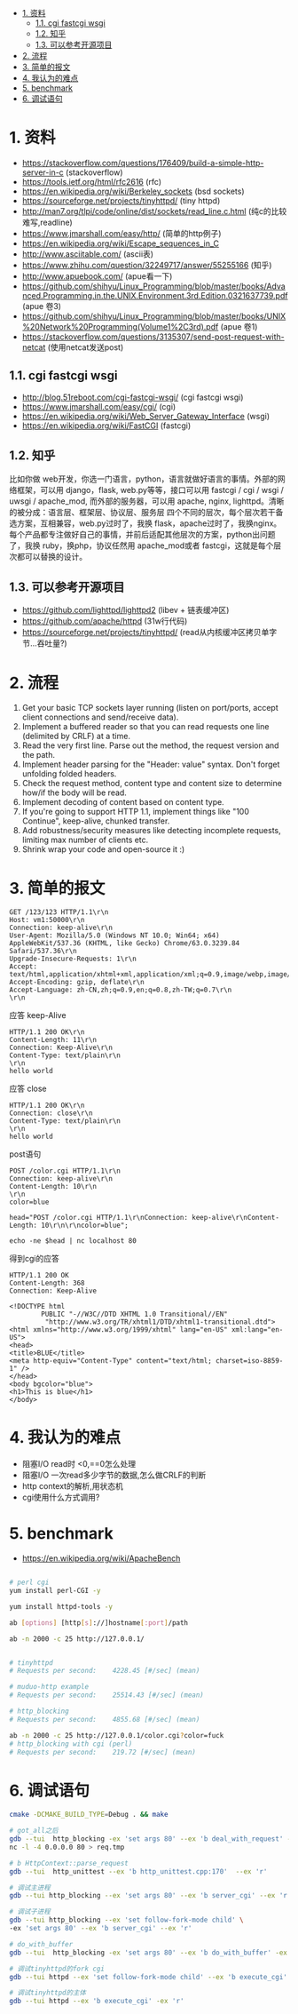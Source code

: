 <!-- TOC -->

- [1. 资料](#1-资料)
    - [1.1. cgi fastcgi wsgi](#11-cgi-fastcgi-wsgi)
    - [1.2. 知乎](#12-知乎)
    - [1.3. 可以参考开源项目](#13-可以参考开源项目)
- [2. 流程](#2-流程)
- [3. 简单的报文](#3-简单的报文)
- [4. 我认为的难点](#4-我认为的难点)
- [5. benchmark](#5-benchmark)
- [6. 调试语句](#6-调试语句)

<!-- /TOC -->




# 1. 资料

* https://stackoverflow.com/questions/176409/build-a-simple-http-server-in-c (stackoverflow)
* https://tools.ietf.org/html/rfc2616 (rfc)
* https://en.wikipedia.org/wiki/Berkeley_sockets (bsd sockets)
* https://sourceforge.net/projects/tinyhttpd/ (tiny httpd)
* http://man7.org/tlpi/code/online/dist/sockets/read_line.c.html (纯c的比较难写,readline)
* https://www.jmarshall.com/easy/http/ (简单的http例子)
* https://en.wikipedia.org/wiki/Escape_sequences_in_C
* http://www.asciitable.com/ (ascii表)
* https://www.zhihu.com/question/32249717/answer/55255166 (知乎)
* http://www.apuebook.com/ (apue看一下)
* https://github.com/shihyu/Linux_Programming/blob/master/books/Advanced.Programming.in.the.UNIX.Environment.3rd.Edition.0321637739.pdf (apue 卷3)
* https://github.com/shihyu/Linux_Programming/blob/master/books/UNIX%20Network%20Programming(Volume1%2C3rd).pdf (apue 卷1)
* https://stackoverflow.com/questions/3135307/send-post-request-with-netcat (使用netcat发送post)

## 1.1. cgi fastcgi wsgi

* http://blog.51reboot.com/cgi-fastcgi-wsgi/ (cgi fastcgi wsgi)
* https://www.jmarshall.com/easy/cgi/ (cgi)
* https://en.wikipedia.org/wiki/Web_Server_Gateway_Interface (wsgi)
* https://en.wikipedia.org/wiki/FastCGI (fastcgi)

## 1.2. 知乎
比如你做 web开发，你选一门语言，python，语言就做好语言的事情。外部的网络框架，可以用 django，flask, web.py等等，接口可以用 fastcgi / cgi / wsgi / uwsgi / apache_mod, 而外部的服务器，可以用 apache, nginx, lighttpd。清晰的被分成：语言层、框架层、协议层、服务层 四个不同的层次，每个层次若干备选方案，互相兼容，web.py过时了，我换 flask，apache过时了，我换nginx。每个产品都专注做好自己的事情，并前后适配其他层次的方案，python出问题了，我换 ruby，换php，协议任然用 apache_mod或者 fastcgi，这就是每个层次都可以替换的设计。


## 1.3. 可以参考开源项目

* https://github.com/lighttpd/lighttpd2 (libev + 链表缓冲区)
* https://github.com/apache/httpd (31w行代码)
* https://sourceforge.net/projects/tinyhttpd/ (read从内核缓冲区拷贝单字节...吞吐量?)

# 2. 流程

1. Get your basic TCP sockets layer running (listen on port/ports, accept client connections and send/receive data).
2. Implement a buffered reader so that you can read requests one line (delimited by CRLF) at a time.
3. Read the very first line. Parse out the method, the request version and the path.
4. Implement header parsing for the "Header: value" syntax. Don't forget unfolding folded headers.
5. Check the request method, content type and content size to determine how/if the body will be read.
6. Implement decoding of content based on content type.
7. If you're going to support HTTP 1.1, implement things like "100 Continue", keep-alive, chunked transfer.
8. Add robustness/security measures like detecting incomplete requests, limiting max number of clients etc.
9. Shrink wrap your code and open-source it :)


# 3. 简单的报文

```
GET /123/123 HTTP/1.1\r\n
Host: vm1:50000\r\n
Connection: keep-alive\r\n
User-Agent: Mozilla/5.0 (Windows NT 10.0; Win64; x64) AppleWebKit/537.36 (KHTML, like Gecko) Chrome/63.0.3239.84 Safari/537.36\r\n
Upgrade-Insecure-Requests: 1\r\n
Accept: text/html,application/xhtml+xml,application/xml;q=0.9,image/webp,image/apng,*/*;q=0.8\r\n
Accept-Encoding: gzip, deflate\r\n
Accept-Language: zh-CN,zh;q=0.9,en;q=0.8,zh-TW;q=0.7\r\n
\r\n
```

应答 keep-Alive
```
HTTP/1.1 200 OK\r\n
Content-Length: 11\r\n
Connection: Keep-Alive\r\n
Content-Type: text/plain\r\n
\r\n
hello world
```

应答 close
```
HTTP/1.1 200 OK\r\n
Connection: close\r\n
Content-Type: text/plain\r\n
\r\n
hello world
```


post语句
```
POST /color.cgi HTTP/1.1\r\n
Connection: keep-alive\r\n
Content-Length: 10\r\n
\r\n
color=blue
```

```
head="POST /color.cgi HTTP/1.1\r\nConnection: keep-alive\r\nContent-Length: 10\r\n\r\ncolor=blue"; 

echo -ne $head | nc localhost 80
```

得到cgi的应答
```
HTTP/1.1 200 OK
Content-Length: 368
Connection: Keep-Alive

<!DOCTYPE html
        PUBLIC "-//W3C//DTD XHTML 1.0 Transitional//EN"
         "http://www.w3.org/TR/xhtml1/DTD/xhtml1-transitional.dtd">
<html xmlns="http://www.w3.org/1999/xhtml" lang="en-US" xml:lang="en-US">
<head>
<title>BLUE</title>
<meta http-equiv="Content-Type" content="text/html; charset=iso-8859-1" />
</head>
<body bgcolor="blue">
<h1>This is blue</h1>
</body>
```

# 4. 我认为的难点

* 阻塞I/O read时 <0,==0怎么处理
* 阻塞I/O 一次read多少字节的数据,怎么做CRLF的判断
* http context的解析,用状态机
* cgi使用什么方式调用?

# 5. benchmark

* https://en.wikipedia.org/wiki/ApacheBench

```bash

# perl cgi
yum install perl-CGI -y

yum install httpd-tools -y

ab [options] [http[s]://]hostname[:port]/path

ab -n 2000 -c 25 http://127.0.0.1/


# tinyhttpd
# Requests per second:    4228.45 [#/sec] (mean)

# muduo-http example
# Requests per second:    25514.43 [#/sec] (mean)

# http_blocking
# Requests per second:    4855.68 [#/sec] (mean)

ab -n 2000 -c 25 http://127.0.0.1/color.cgi?color=fuck
# http_blocking with cgi (perl)
# Requests per second:    219.72 [#/sec] (mean)
```

# 6. 调试语句

```bash
cmake -DCMAKE_BUILD_TYPE=Debug . && make

# got_all之后
gdb --tui  http_blocking -ex 'set args 80' --ex 'b deal_with_request' -ex 'r'
nc -l -4 0.0.0.0 80 > req.tmp

# b HttpContext::parse_request
gdb --tui  http_unittest --ex 'b http_unittest.cpp:170'  --ex 'r'

# 调试主进程
gdb --tui http_blocking --ex 'set args 80' --ex 'b server_cgi' --ex 'r'

# 调试子进程
gdb --tui http_blocking --ex 'set follow-fork-mode child' \
-ex 'set args 80' --ex 'b server_cgi' --ex 'r'

# do_with_buffer
gdb --tui  http_blocking -ex 'set args 80' --ex 'b do_with_buffer' -ex 'r'

# 调试tinyhttpd的fork cgi
gdb --tui httpd --ex 'set follow-fork-mode child' --ex 'b execute_cgi' -ex 'r'

# 调试tinyhttpd的主体
gdb --tui httpd --ex 'b execute_cgi' -ex 'r'
```
